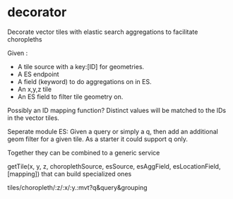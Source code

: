 # decorator
Decorate vector tiles with elastic search aggregations to facilitate choropleths

Given :
* A tile source with a key:[ID] for geometries.
* A ES endpoint
* A field (keyword) to do aggregations on in ES. 
* An x,y,z tile
* An ES field to filter tile geometry on.

Possibly an ID mapping function?
Distinct values will be matched to the IDs in the vector tiles.

Seperate module
ES: Given a query or simply a q, then add an additional geom filter for a given tile. As a starter it could support q only.

Together they can be combined to a generic service

getTile(x, y, z, choroplethSource, esSource, esAggField, esLocationField, [mapping])
that can build specialized ones

tiles/choropleth/:z/:x/:y.:mvt?q&query&grouping